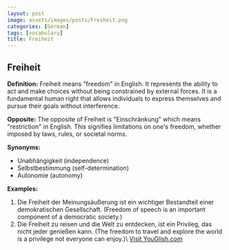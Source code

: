 ```yaml
---
layout: post
image: assets/images/posts/Freiheit.png
categories: [German]
tags: [vocabulary]
title: Freiheit
---
```


## Freiheit

**Definition:**
Freiheit means "freedom" in English. It represents the ability to act and make choices without being constrained by external forces. It is a fundamental human right that allows individuals to express themselves and pursue their goals without interference.

**Opposite:**
The opposite of Freiheit is "Einschränkung" which means "restriction" in English. This signifies limitations on one's freedom, whether imposed by laws, rules, or societal norms.

**Synonyms:**
- Unabhängigkeit (independence)
- Selbstbestimmung (self-determination)
- Autonomie (autonomy)

**Examples:**
1. Die Freiheit der Meinungsäußerung ist ein wichtiger Bestandteil einer demokratischen Gesellschaft. (Freedom of speech is an important component of a democratic society.)
2. Die Freiheit zu reisen und die Welt zu entdecken, ist ein Privileg, das nicht jeder genießen kann. (The freedom to travel and explore the world is a privilege not everyone can enjoy.)\ <a id="yg-widget-0" class="youglish-widget" data-query="Freiheit" data-lang="german" data-components="8412" data-auto-start="0" data-bkg-color="theme_light" data-title="How%20to%20pronounce%20Freiheit%20in%20German"  rel="nofollow" href="https://youglish.com">Visit YouGlish.com</a><script async src="https://youglish.com/public/emb/widget.js" charset="utf-8"></script>